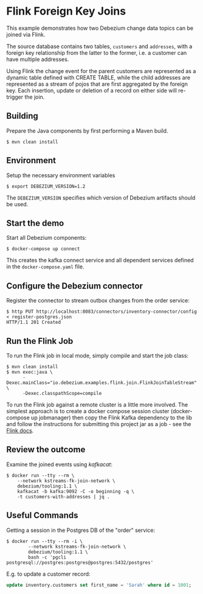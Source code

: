 # Flink Foreign Key Joins

This example demonstrates how two Debezium change data topics can be joined via Flink.

The source database contains two tables, `customers` and `addresses`, with a foreign key relationship from the latter to the former,
i.e. a customer can have multiple addresses.

Using Flink the change event for the parent customers are represented as a dynamic table defined with CREATE TABLE, while the child addresses are represented as a stream of pojos that are first aggregated by the foreign key.
Each insertion, update or deletion of a record on either side will re-trigger the join.

## Building

Prepare the Java components by first performing a Maven build.

```console
$ mvn clean install
```

## Environment

Setup the necessary environment variables

```console
$ export DEBEZIUM_VERSION=1.2

```

The `DEBEZIUM_VERSION` specifies which version of Debezium artifacts should be used.

## Start the demo  

Start all Debezium components:

```console
$ docker-compose up connect
```

This creates the kafka connect service and all dependent services defined in the `docker-compose.yaml` file.

## Configure the Debezium connector

Register the connector to stream outbox changes from the order service: 

```console
$ http PUT http://localhost:8083/connectors/inventory-connector/config < register-postgres.json
HTTP/1.1 201 Created
```
## Run the Flink Job

To run the Flink job in local mode, simply compile and start the job class: 

```console
$ mvn clean install
$ mvn exec:java \
      -Dexec.mainClass="io.debezium.examples.flink.join.FlinkJoinTableStream" \
      -Dexec.classpathScope=compile
```

To run the Flink job against a remote cluster is a little more involved.  The simplest approach is to create a docker compose session cluster (docker-compose up jobmanager) then copy the Flink Kafka dependency to the lib and follow the instructions for submitting this project jar as a job - see the [Flink docs](https://ci.apache.org/projects/flink/flink-docs-stable/ops/deployment/docker.html#session-cluster-with-docker-compose).

## Review the outcome

Examine the joined events using _kafkacat_:

```console
$ docker run --tty --rm \
    --network kstreams-fk-join-network \
    debezium/tooling:1.1 \
    kafkacat -b kafka:9092 -C -o beginning -q \
    -t customers-with-addresses | jq .
```

## Useful Commands

Getting a session in the Postgres DB of the "order" service:

```console
$ docker run --tty --rm -i \
        --network kstreams-fk-join-network \
        debezium/tooling:1.1 \
        bash -c 'pgcli postgresql://postgres:postgres@postgres:5432/postgres'
```

E.g. to update a customer record:

```sql
update inventory.customers set first_name = 'Sarah' where id = 1001;
```
